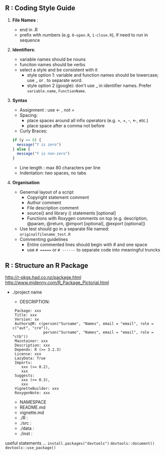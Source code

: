 ## R : Coding Style Guide 

1. **File Names** : 
   * end in .R 
   * prefix with numbers (e.g. `0-open.R`, `1-close.R`), if need to run in sequence  
2. **Identifiers**: 
    * variable names should be nouns 
    * funciton names should be verbs 
    * select a style and be consistent with it 
       * style option 1: variable and function names should be lowercase; use _ or . to separate word.  
       * style option 2 (google): don't use _ in identifier names. Prefer `variable.name`, `FunctionName`.  
3. **Syntax** 
    * Assignment : use <- , not = 
    * Spacing: 
       * place spaces around all infix operators (e.g. =, +, -, <-, etc.)
       * place space after a comma not before 
    * Curly Braces: 
    ```r     
    if (y == 0) {
      message("Y is zero")
    } else {
      message("Y is non-zero")
    }
    ```
    
    * Line length : max 80 characters per line 
    * Indentation: two spaces, no tabs 
 4. **Organisation**
    * Genernal layout of a script 
      * Copyright statement comment 
      * Author comment 
      * File description comment  
      * source() and library () statements [optional]
      * Functions with Roxygen comments on top (e.g. description, @param, @return, @import [optional], @export [optional]) 
    * Use test should go in a separate file named: `originalfilename_test.R`
    * Commenting guidelines 
      * Entire commented lines should begin with # and one space
      * use `# =====` or `# ------` to separate code into meaningful truncks 


## R : Structure an R Package  
http://r-pkgs.had.co.nz/package.html 
http://www.mjdenny.com/R_Package_Pictorial.html 

* ./project name 
  * DESCRIPTION: 
   ```
    Package: xxx
    Title: xxx
    Version: xx
    Authors@R: c(person("Surname", "Names", email = "email", role = c("aut", "cre")),
                 person("Surname", "Names", email = "email", role = "ctb"))
    Maintainer: xxx
    Description: xxx
    Depends: R (>= 3.2.3)
    License: xxx 
    LazyData: True
    Imports: 
       xxx (>= 0.2), 
       xxx 
    Suggests:
       xxx (>= 0.3), 
       xxx 
    VignetteBuilder: xxx
    RoxygenNote: xxx
   ```
 
  * NAMESPACE 
  * README.md 
  * vignette.md 
  * ./R : 
  * ./src  : 
  * ./data : 
  * ./inst : 

useful statements ...
`install.packages("devtools")`
`devtools::document()`
`devtools::use_package()`
